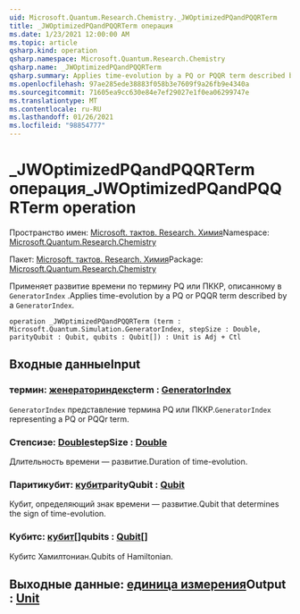 ```yaml
---
uid: Microsoft.Quantum.Research.Chemistry._JWOptimizedPQandPQQRTerm
title: _JWOptimizedPQandPQQRTerm операция
ms.date: 1/23/2021 12:00:00 AM
ms.topic: article
qsharp.kind: operation
qsharp.namespace: Microsoft.Quantum.Research.Chemistry
qsharp.name: _JWOptimizedPQandPQQRTerm
qsharp.summary: Applies time-evolution by a PQ or PQQR term described by a `GeneratorIndex`.
ms.openlocfilehash: 97ae285ede38883f058b3e7609f9a26fb9e4340a
ms.sourcegitcommit: 71605ea9cc630e84e7ef29027e1f0ea06299747e
ms.translationtype: MT
ms.contentlocale: ru-RU
ms.lasthandoff: 01/26/2021
ms.locfileid: "98854777"
---
```

# <a name="_jwoptimizedpqandpqqrterm-operation"></a><span data-ttu-id="97f95-102">_JWOptimizedPQandPQQRTerm операция</span><span class="sxs-lookup"><span data-stu-id="97f95-102">_JWOptimizedPQandPQQRTerm operation</span></span>

<span data-ttu-id="97f95-103">Пространство имен: [Microsoft. тактов. Research. Химия](xref:Microsoft.Quantum.Research.Chemistry)</span><span class="sxs-lookup"><span data-stu-id="97f95-103">Namespace: [Microsoft.Quantum.Research.Chemistry](xref:Microsoft.Quantum.Research.Chemistry)</span></span>

<span data-ttu-id="97f95-104">Пакет: [Microsoft. тактов. Research. Химия](https://nuget.org/packages/Microsoft.Quantum.Research.Chemistry)</span><span class="sxs-lookup"><span data-stu-id="97f95-104">Package: [Microsoft.Quantum.Research.Chemistry](https://nuget.org/packages/Microsoft.Quantum.Research.Chemistry)</span></span>


<span data-ttu-id="97f95-105">Применяет развитие времени по термину PQ или ПККР, описанному в `GeneratorIndex` .</span><span class="sxs-lookup"><span data-stu-id="97f95-105">Applies time-evolution by a PQ or PQQR term described by a `GeneratorIndex`.</span></span>

```qsharp
operation _JWOptimizedPQandPQQRTerm (term : Microsoft.Quantum.Simulation.GeneratorIndex, stepSize : Double, parityQubit : Qubit, qubits : Qubit[]) : Unit is Adj + Ctl
```


## <a name="input"></a><span data-ttu-id="97f95-106">Входные данные</span><span class="sxs-lookup"><span data-stu-id="97f95-106">Input</span></span>

### <a name="term--generatorindex"></a><span data-ttu-id="97f95-107">термин: [женераториндекс](xref:Microsoft.Quantum.Simulation.GeneratorIndex)</span><span class="sxs-lookup"><span data-stu-id="97f95-107">term : [GeneratorIndex](xref:Microsoft.Quantum.Simulation.GeneratorIndex)</span></span>

<span data-ttu-id="97f95-108">`GeneratorIndex` представление термина PQ или ПККР.</span><span class="sxs-lookup"><span data-stu-id="97f95-108">`GeneratorIndex` representing a PQ or PQQr term.</span></span>


### <a name="stepsize--double"></a><span data-ttu-id="97f95-109">Степсизе: [Double](xref:microsoft.quantum.lang-ref.double)</span><span class="sxs-lookup"><span data-stu-id="97f95-109">stepSize : [Double](xref:microsoft.quantum.lang-ref.double)</span></span>

<span data-ttu-id="97f95-110">Длительность времени — развитие.</span><span class="sxs-lookup"><span data-stu-id="97f95-110">Duration of time-evolution.</span></span>


### <a name="parityqubit--qubit"></a><span data-ttu-id="97f95-111">Паритикубит: [кубит](xref:microsoft.quantum.lang-ref.qubit)</span><span class="sxs-lookup"><span data-stu-id="97f95-111">parityQubit : [Qubit](xref:microsoft.quantum.lang-ref.qubit)</span></span>

<span data-ttu-id="97f95-112">Кубит, определяющий знак времени — развитие.</span><span class="sxs-lookup"><span data-stu-id="97f95-112">Qubit that determines the sign of time-evolution.</span></span>


### <a name="qubits--qubit"></a><span data-ttu-id="97f95-113">Кубитс: [кубит](xref:microsoft.quantum.lang-ref.qubit)[]</span><span class="sxs-lookup"><span data-stu-id="97f95-113">qubits : [Qubit](xref:microsoft.quantum.lang-ref.qubit)[]</span></span>

<span data-ttu-id="97f95-114">Кубитс Хамилтониан.</span><span class="sxs-lookup"><span data-stu-id="97f95-114">Qubits of Hamiltonian.</span></span>



## <a name="output--unit"></a><span data-ttu-id="97f95-115">Выходные данные: [единица измерения](xref:microsoft.quantum.lang-ref.unit)</span><span class="sxs-lookup"><span data-stu-id="97f95-115">Output : [Unit](xref:microsoft.quantum.lang-ref.unit)</span></span>


